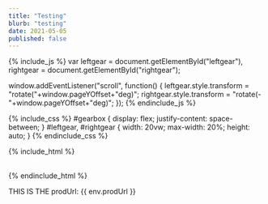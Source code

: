 ```yaml
---
title: "Testing"
blurb: "testing"
date: 2021-05-05
published: false
---
```



{% include_js %}
var leftgear = document.getElementById("leftgear"),
rightgear = document.getElementById("rightgear");
    
window.addEventListener("scroll", function() {
    leftgear.style.transform = "rotate("+window.pageYOffset+"deg)";
    rightgear.style.transform = "rotate(-"+window.pageYOffset+"deg)";
});
{% endinclude_js %}

{% include_css %} 
#gearbox {
    display: flex;
    justify-content: space-between;
}
#leftgear, #rightgear {
    width: 20vw;
    max-width: 20%;
    height: auto;
} 
{% endinclude_css %}

{% include_html %}
<div id="gearbox">
    <img src="../images/gear.svg" alt id="leftgear">
    <img src="../images/gear.svg" alt id="rightgear">
</div>
{% endinclude_html %}



THIS IS THE prodUrl: {{ env.prodUrl }}

